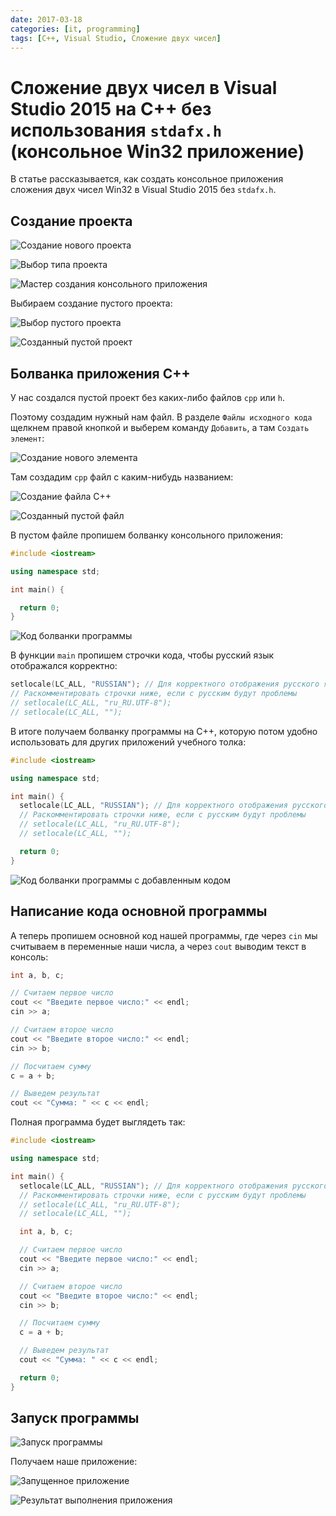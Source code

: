 ```yaml
---
date: 2017-03-18
categories: [it, programming]
tags: [C++, Visual Studio, Сложение двух чисел]
---
```


# Сложение двух чисел в Visual Studio 2015 на C++ без использования `stdafx.h` (консольное Win32 приложение)

В статье рассказывается, как создать консольное приложения сложения двух чисел Win32 в Visual Studio 2015 без `stdafx.h`.

## Создание проекта

![Создание нового проекта](img/new-project_01.jpg)

![Выбор типа проекта](img/new-project_02.jpg)

![Мастер создания консольного приложения](img/new-project_03.jpg)

Выбираем создание пустого проекта:

![Выбор пустого проекта](img/new-project_04.jpg)

![Созданный пустой проект](img/new-project_05.jpg)

## Болванка приложения C++

У нас создался пустой проект без каких-либо файлов `cpp` или `h`.

Поэтому создадим нужный нам файл. В разделе `Файлы исходного кода` щелкнем правой кнопкой и выберем команду `Добавить`, а там `Создать элемент`:

![Создание нового элемента](img/new-cpp_01.jpg)

Там создадим `cpp` файл с каким-нибудь названием:

![Создание файла C++](img/new-cpp_02.jpg)

![Созданный пустой файл](img/new-cpp_03.jpg)

В пустом файле пропишем болванку консольного приложения:

```cpp
#include <iostream>

using namespace std;

int main() {

  return 0;
}
```

![Код болванки программы](img/cpp_01.jpg)

В функции `main` пропишем строчки кода, чтобы русский язык отображался корректно:

```cpp
setlocale(LC_ALL, "RUSSIAN"); // Для корректного отображения русского языка
// Раскомментировать строчки ниже, если с русским будут проблемы
// setlocale(LC_ALL, "ru_RU.UTF-8");
// setlocale(LC_ALL, "");
```

В итоге получаем болванку программы на C++, которую потом удобно использовать для других приложений учебного толка:

```cpp
#include <iostream>

using namespace std;

int main() {
  setlocale(LC_ALL, "RUSSIAN"); // Для корректного отображения русского языка
  // Раскомментировать строчки ниже, если с русским будут проблемы
  // setlocale(LC_ALL, "ru_RU.UTF-8");
  // setlocale(LC_ALL, "");

  return 0;
}
```

![Код болванки программы с добавленным кодом](img/cpp_02.jpg)

## Написание кода основной программы

А теперь пропишем основной код нашей программы, где через `cin` мы считываем в переменные наши числа, а через `cout` выводим текст в консоль:

```cpp
int a, b, c;

// Считаем первое число
cout << "Введите первое число:" << endl;
cin >> a;

// Считаем второе число
cout << "Введите второе число:" << endl;
cin >> b;

// Посчитаем сумму
c = a + b;

// Выведем результат
cout << "Сумма: " << c << endl;
```

Полная программа будет выглядеть так:

```cpp
#include <iostream>

using namespace std;

int main() {
  setlocale(LC_ALL, "RUSSIAN"); // Для корректного отображения русского языка
  // Раскомментировать строчки ниже, если с русским будут проблемы
  // setlocale(LC_ALL, "ru_RU.UTF-8");
  // setlocale(LC_ALL, "");

  int a, b, c;

  // Считаем первое число
  cout << "Введите первое число:" << endl;
  cin >> a;

  // Считаем второе число
  cout << "Введите второе число:" << endl;
  cin >> b;

  // Посчитаем сумму
  c = a + b;

  // Выведем результат
  cout << "Сумма: " << c << endl;

  return 0;
}
```

## Запуск программы

![Запуск программы](img/run.jpg)

Получаем наше приложение:

![Запущенное приложение](img/result_01.jpg)

![Результат выполнения приложения](img/result_02.jpg)
